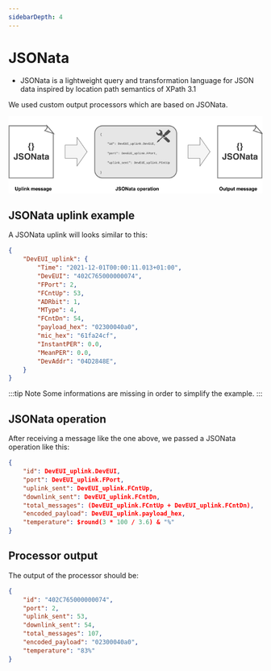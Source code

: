 ```yaml
---
sidebarDepth: 4
---
```


# JSONata

* JSONata is a lightweight query and transformation language for JSON data inspired by location path semantics of XPath 3.1

We used custom output processors which are based on JSONata.

![img](./images/jsonata.png)

## JSONata uplink example

A JSONata uplink will looks similar to this:

```json
{
    "DevEUI_uplink": {
        "Time": "2021-12-01T00:00:11.013+01:00",
        "DevEUI": "402C765000000074",
        "FPort": 2,
        "FCntUp": 53,
        "ADRbit": 1,
        "MType": 4,
        "FCntDn": 54,
        "payload_hex": "02300040a0",
        "mic_hex": "61fa24cf",
        "InstantPER": 0.0,
        "MeanPER": 0.0,
        "DevAddr": "04D2848E",
    }
}
```

:::tip Note
Some informations are missing in order to simplify the example.
:::

## JSONata operation

After receiving a message like the one above, we passed a JSONata operation like this:

```json
{
    "id": DevEUI_uplink.DevEUI,
    "port": DevEUI_uplink.FPort,
    "uplink_sent": DevEUI_uplink.FCntUp,
    "downlink_sent": DevEUI_uplink.FCntDn,
    "total_messages": (DevEUI_uplink.FCntUp + DevEUI_uplink.FCntDn),
    "encoded_payload": DevEUI_uplink.payload_hex,
    "temperature": $round(3 * 100 / 3.6) & "%"
}
```

## Processor output

The output of the processor should be:

```json
{
    "id": "402C765000000074",
    "port": 2,
    "uplink_sent": 53,
    "downlink_sent": 54,
    "total_messages": 107,
    "encoded_payload": "02300040a0",
    "temperature": "83%"
}
```
